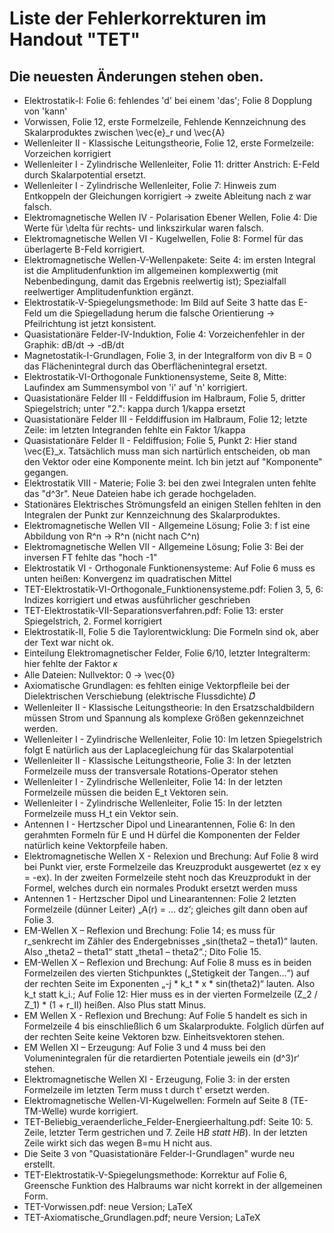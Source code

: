 # Liste der Fehlerkorrekturen im Handout "TET"

## Die neuesten Änderungen stehen oben.

- Elektrostatik-I: Folie 6: fehlendes 'd' bei einem 'das'; Folie 8 Dopplung von 'kann'
- Vorwissen, Folie 12, erste Formelzeile, Fehlende Kennzeichnung des Skalarproduktes zwischen \vec{e}_r und \vec{A}
- Wellenleiter II - Klassische Leitungstheorie, Folie 12, erste Formelzeile: Vorzeichen korrigiert
- Wellenleiter I - Zylindrische Wellenleiter, Folie 11: dritter Anstrich: E-Feld durch Skalarpotential ersetzt.
- Wellenleiter I - Zylindrische Wellenleiter, Folie 7: Hinweis zum Entkoppeln der Gleichungen korrigiert -> zweite Ableitung nach z war falsch.
- Elektromagnetische Wellen IV - Polarisation Ebener Wellen, Folie 4: Die Werte für \delta für rechts- und linkszirkular waren falsch.
- Elektromagnetische Wellen VI - Kugelwellen, Folie 8: Formel für das überlagerte B-Feld korrigiert.
- Elektromagnetische Wellen-V-Wellenpakete: Seite 4: im ersten Integral ist die Amplitudenfunktion im allgemeinen komplexwertig (mit Nebenbedingung, damit das Ergebnis reelwertig ist); Spezialfall reelwertiger Amplitudenfunktion ergänzt.
- Elektrostatik-V-Spiegelungsmethode: Im Bild auf Seite 3 hatte das E-Feld um die Spiegelladung herum die falsche Orientierung -> Pfeilrichtung ist jetzt konsistent. 
- Quasistationäre Felder-IV-Induktion, Folie 4: Vorzeichenfehler in der Graphik: dB/dt -> -dB/dt
- Magnetostatik-I-Grundlagen, Folie 3, in der Integralform von div B = 0 das Flächenintegral durch das Oberflächenintegral ersetzt.
- Elektrostatik-VI-Orthogonale Funktionensysteme, Seite 8, Mitte: Laufindex am Summensymbol von 'i' auf 'n' korrigiert.
- Quasistationäre Felder III - Felddiffusion im Halbraum, Folie 5, dritter Spiegelstrich; unter "2.": kappa durch 1/kappa ersetzt
- Quasistationäre Felder III - Felddiffusion im Halbraum, Folie 12; letzte Zeile: im letzten Integranden fehlte ein Faktor 1/kappa
- Quasistationäre Felder II - Feldiffusion; Folie 5, Punkt 2: Hier stand \vec{E}_x. Tatsächlich muss man sich nartürlich entscheiden, ob man den Vektor oder eine Komponente meint. Ich bin jetzt auf "Komponente" gegangen.
- Elektrostatik VIII - Materie; Folie 3: bei den zwei Integralen unten fehlte das "d^3r". Neue Dateien habe ich gerade hochgeladen.
- Stationäres Elektrisches Strömungsfeld
        an einigen Stellen fehlten in den Integralen der Punkt zur Kennzeichnung des Skalarproduktes.
- Elektromagnetische Wellen VII - Allgemeine Lösung; Folie 3: f ist eine Abbildung von R^n -> R^n (nicht nach C^n)
- Elektromagnetische Wellen VII - Allgemeine Lösung; Folie 3: Bei der inversen FT fehlte das "hoch -1"
- Elektrostatik VI - Orthogonale Funktionensysteme: Auf Folie 6 muss es unten heißen: Konvergenz im quadratischen Mittel
- TET-Elektrostatik-VI-Orthogonale_Funktionensysteme.pdf: Folien 3, 5, 6: Indizes korrigiert und etwas ausführlicher geschrieben
- TET-Elektrostatik-VII-Separationsverfahren.pdf: Folie 13: erster Spiegelstrich, 2. Formel korrigiert
- Elektrostatik-II, Folie 5 die Taylorentwicklung:  Die Formeln sind ok, aber der Text war nicht ok.
- Einteilung Elektromagnetischer Felder, Folie 6/10, letzter Integralterm: hier fehlte der Faktor 𝜅
- Alle Dateien: Nullvektor: 0 -> \vec{0}
- Axiomatische Grundlagen: es fehlten einige Vektorpfleile bei der Dielektrischen Verschiebung (elektrische Flussdichte) 𝐷⃗ 
- Wellenleiter II - Klassische Leitungstheorie: In den Ersatzschaldbildern müssen Strom und Spannung als komplexe Größen gekennzeichnet werden.
- Wellenleiter I - Zylindrische Wellenleiter, Folie 10: Im letzen Spiegelstrich folgt E natürlich aus der Laplacegleichung für das Skalarpotential
- Wellenleiter II - Klassische Leitungstheorie, Folie 3: In der letzten Formelzeile muss der transversale Rotations-Operator stehen
- Wellenleiter I - Zylindrische Wellenleiter, Folie 14: In der letzten Formelzeile müssen die beiden E_t Vektoren sein.
- Wellenleiter I - Zylindrische Wellenleiter, Folie 15: In der letzten Formelzeile muss H_t ein Vektor sein.
- Antennen I - Hertzscher Dipol und Linearantennen, Folie 6: In den gerahmten Formeln für E und H dürfel die Komponenten der Felder natürlich keine Vektorpfeile haben.
- Elektromagnetische Wellen X - Relexion und Brechung: Auf Folie 8 wird bei Punkt vier, erste Formelzeile das Kreuzprodukt ausgewertet (ez x ey = -ex).
    In der zweiten Formelzeile steht noch das Kreuzprodukt in der Formel, welches durch ein normales Produkt ersetzt werden muss
- Antennen 1 - Hertzscher Dipol und Linearantennen: Folie 2 letzten Formelzeile (dünner Leiter) „A(r) = … dz‘; gleiches gilt dann oben auf Folie 3.
- EM-Wellen X – Reflexion und Brechung: Folie 14; es muss für r_senkrecht im Zähler des Endergebnisses „sin(theta2 – theta1)“ lauten. Also „theta2 – theta1“ statt „theta1 – theta2“.; Dito Folie 15.
- EM-Wellen X – Reflexion und Brechung: Auf Folie 8 muss es in beiden Formelzeilen des vierten Stichpunktes („Stetigkeit der Tangen…“) auf der rechten Seite im Exponenten „-j * k_t * x * sin(theta2)“ lauten. Also k_t statt k_i.; Auf Folie 12: Hier muss es in der vierten Formelzeile (Z_2 / Z_1) * (1 + r_II) heißen. Also Plus statt Minus.
- EM  Wellen X - Reflexion und Brechung: Auf Folie 5 handelt es sich in Formelzeile 4 bis einschließlich 6 um Skalarprodukte. Folglich dürfen auf der rechten Seite keine Vektoren bzw. Einheitsvektoren stehen.
- EM Wellen XI – Erzeugung: Auf Folie 3 und 4 muss bei den Volumenintegralen für die retardierten Potentiale jeweils ein (d^3)r‘ stehen.
- Elektromagnetische Wellen XI - Erzeugung, Folie 3: in der ersten Formelzeile im letzten Term muss t durch t' ersetzt werden.
- Elektromagnetische Wellen-VI-Kugelwellen: Formeln auf Seite 8 (TE- TM-Welle) wurde korrigiert.
- TET-Beliebig_veraenderliche_Felder-Energieerhaltung.pdf: Seite 10: 5. Zeile, letzter Term gestrichen und 7. Zeile H*B statt HB*). In der letzten Zeile wirkt sich das wegen B=mu H nicht aus.
- Die Seite 3 von "Quasistationäre Felder-I-Grundlagen" wurde neu erstellt.
- TET-Elektrostatik-V-Spiegelungsmethode: Korrektur auf Folie 6, Greensche Funktion des Halbraums war nicht korrekt in der allgemeinen Form.
- TET-Vorwissen.pdf: neue Version; LaTeX
- TET-Axiomatische_Grundlagen.pdf; neure Version; LaTeX


